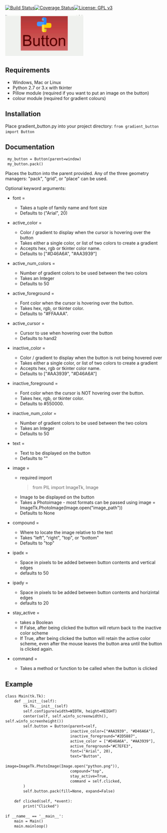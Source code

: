 [![Build Status](https://travis-ci.org/Neil-Brown/tkGradientButton.svg?branch=master)](https://travis-ci.org/Neil-Brown/tkGradientButton)[![Coverage Status](https://coveralls.io/repos/github/Neil-Brown/tkGradientButton/badge.svg?branch=master)](https://coveralls.io/github/Neil-Brown/tkGradientButton?branch=master)[![License: GPL v3](https://img.shields.io/badge/License-GPLv3-blue.svg)](https://www.gnu.org/licenses/gpl-3.0)

![](button1.gif)
## Requirements
* Windows, Mac or Linux
* Python 2.7 or 3.x with tkinter
* Pillow module (required if you want to put an image on the button)
* colour module (required for gradient colours)

## Installation
Place gradient_button.py into your project directory:
`from gradient_button import Button`

## Documentation
     my_button = Button(parent=window)
     my_button.pack()

Places the button into the parent provided. 
Any of the three geometry managers: "pack", "grid", or "place" can be used.

Optional keyword arguments:
* font = 
  * Takes a tuple of family name and font size
  * Defaults to ("Arial", 20)
* active_color = 
   * Color / gradient to display when the cursor is hovering over the button
   * Takes either a single color, or list of two colors to create a gradient
   * Accepts hex, rgb or tkinter color name.
   * Defaults to ["#D46A6A", "#AA3939"]
* active_num_colors =
   * Number of gradient colors to be used between the two colors
   * Takes an Integer
   * Defaults to 50
* active_foreground = 
   * Font color when the cursor is hovering over the button.
   * Takes hex, rgb, or tkinter color.
   * Defaults to "#FFAAAA".
* active_cursor = 
   * Cursor to use when hovering over the button
   * Defaults to hand2
* inactive_color = 
   * Color / gradient to display when the button is not being hovered over
   * Takes either a single color, or list of two colors to create a gradient
   * Accepts hex, rgb or tkinter color name.
   * Defaults to ["#AA3939", "#D46A6A"]
* inactive_foreground = 
   * Font color when the cursor is NOT hovering over the button.
   * Takes hex, rgb, or tkinter color.
   * Defaults to #550000.
* inactive_num_color = 
   * Number of gradient colors to be used between the two colors
   * Takes an Integer
   * Defaults to 50
* text = 
   * Text to be displayed on the button
   * Defaults to ""
* image = 
   * required import
      > from PIL import ImageTk, Image
   * Image to be displayed on the button
   * Takes a Photoimage - most formats can be passed using image = ImageTk.PhotoImage(Image.open("image_path"))
   * Defaults to None
* compound = 
   * Where to locate the image relative to the text
   * Takes "left", "right", "top", or "bottom"
   * Defaults to "top"

* ipadx = 
   * Space in pixels to be added between button contents and vertical edges
   * defaults to 50
* ipady =
   * Space in pixels to be added between button contents and horizintal edges
   * defaults to 20
* stay_active = 
   * takes a Boolean
   * If False, after being clicked the button will return back to the inactive color scheme
   * If True, after being clicked the button will retain the active color scheme, even after the mouse leaves the button area until the      button is clicked again.
* command = 
   * Takes a method or function to be called when the button is clicked
     

## Example

    class Main(tk.Tk):
        def __init__(self):
            tk.Tk.__init__(self)
            self.configure(width=WIDTH, height=HEIGHT)
            center(self, self.winfo_screenwidth(), self.winfo_screenheight())
            self.button = Button(parent=self,
                                 inactive_color=["#AA3939", "#D46A6A"],
                                 inactive_foreground="#2D5887",
                                 active_color = ["#D46A6A", "#AA3939"],
                                 active_foreground="#C7EFE3",
                                 font=("Arial", 20),
                                 text="Button",
                                 image=ImageTk.PhotoImage(Image.open("python.png")),
                                 compound="top",
                                 stay_active=True,
                                 command = self.clicked,
            )
            self.button.pack(fill=None, expand=False)

        def clicked(self, *event):
            print("Clicked")

    if __name__ == '__main__':
        main = Main()
        main.mainloop()
